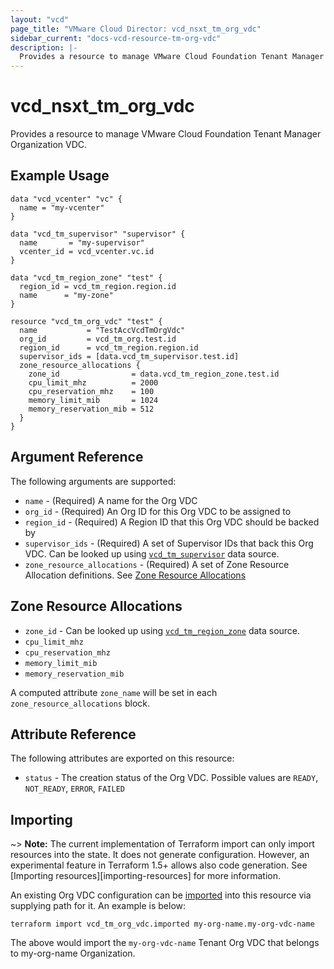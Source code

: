 ```yaml
---
layout: "vcd"
page_title: "VMware Cloud Director: vcd_nsxt_tm_org_vdc"
sidebar_current: "docs-vcd-resource-tm-org-vdc"
description: |-
  Provides a resource to manage VMware Cloud Foundation Tenant Manager Organization VDC.
---
```


# vcd\_nsxt\_tm\_org\_vdc

Provides a resource to manage VMware Cloud Foundation Tenant Manager Organization VDC.

## Example Usage

```hcl
data "vcd_vcenter" "vc" {
  name = "my-vcenter"
}

data "vcd_tm_supervisor" "supervisor" {
  name       = "my-supervisor"
  vcenter_id = vcd_vcenter.vc.id
}

data "vcd_tm_region_zone" "test" {
  region_id = vcd_tm_region.region.id
  name      = "my-zone"
}

resource "vcd_tm_org_vdc" "test" {
  name           = "TestAccVcdTmOrgVdc"
  org_id         = vcd_tm_org.test.id
  region_id      = vcd_tm_region.region.id
  supervisor_ids = [data.vcd_tm_supervisor.test.id]
  zone_resource_allocations {
    zone_id                = data.vcd_tm_region_zone.test.id
    cpu_limit_mhz          = 2000
    cpu_reservation_mhz    = 100
    memory_limit_mib       = 1024
    memory_reservation_mib = 512
  }
}
```

## Argument Reference

The following arguments are supported:

* `name` - (Required) A name for the Org VDC
* `org_id` - (Required) An Org ID for this Org VDC to be assigned to
* `region_id` - (Required) A Region ID that this Org VDC should be backed by
* `supervisor_ids` - (Required) A set of Supervisor IDs that back this Org VDC. Can be looked up
  using [`vcd_tm_supervisor`](/providers/vmware/vcd/latest/docs/data-sources/tm_supervisor) data source.
* `zone_resource_allocations` - (Required) A set of Zone Resource Allocation definitions. See [Zone Resource Allocations](#zone-resource-allocations-block)

<a id="zone-resource-allocations-block"></a>
## Zone Resource Allocations

* `zone_id` - Can be looked up
  using [`vcd_tm_region_zone`](/providers/vmware/vcd/latest/docs/data-sources/tm_region_zone) data source.
* `cpu_limit_mhz`
* `cpu_reservation_mhz`
* `memory_limit_mib`
* `memory_reservation_mib`

A computed attribute `zone_name` will be set in each `zone_resource_allocations` block.


## Attribute Reference

The following attributes are exported on this resource:

* `status` - The creation status of the Org VDC. Possible values are `READY`, `NOT_READY`, `ERROR`,
  `FAILED`

## Importing

~> **Note:** The current implementation of Terraform import can only import resources into the
state. It does not generate configuration. However, an experimental feature in Terraform 1.5+ allows
also code generation. See [Importing resources][importing-resources] for more information.

An existing Org VDC configuration can be [imported][docs-import] into this resource
via supplying path for it. An example is
below:

[docs-import]: https://www.terraform.io/docs/import/

```
terraform import vcd_tm_org_vdc.imported my-org-name.my-org-vdc-name
```

The above would import the `my-org-vdc-name` Tenant Org VDC that belongs to my-org-name Organization.